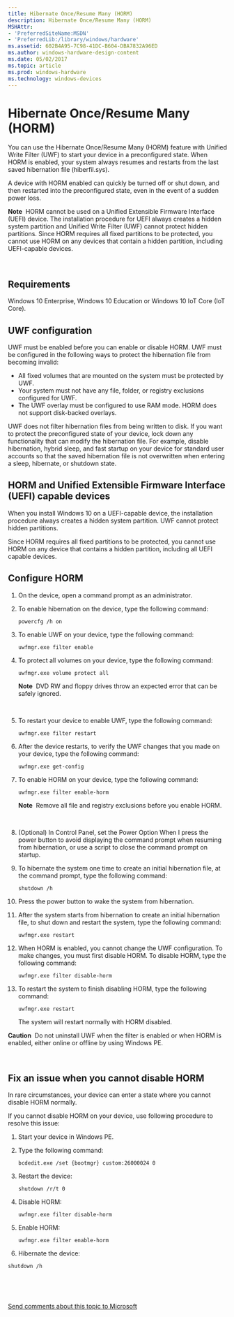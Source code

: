 ```yaml
---
title: Hibernate Once/Resume Many (HORM)
description: Hibernate Once/Resume Many (HORM)
MSHAttr:
- 'PreferredSiteName:MSDN'
- 'PreferredLib:/library/windows/hardware'
ms.assetid: 602B4A95-7C98-41DC-B604-DBA7832A96ED
ms.author: windows-hardware-design-content
ms.date: 05/02/2017
ms.topic: article
ms.prod: windows-hardware
ms.technology: windows-devices
---
```


# Hibernate Once/Resume Many (HORM)


You can use the Hibernate Once/Resume Many (HORM) feature with Unified Write Filter (UWF) to start your device in a preconfigured state. When HORM is enabled, your system always resumes and restarts from the last saved hibernation file (hiberfil.sys).

A device with HORM enabled can quickly be turned off or shut down, and then restarted into the preconfigured state, even in the event of a sudden power loss.

**Note**  HORM cannot be used on a Unified Extensible Firmware Interface (UEFI) device. The installation procedure for UEFI always creates a hidden system partition and Unified Write Filter (UWF) cannot protect hidden partitions. Since HORM requires all fixed partitions to be protected, you cannot use HORM on any devices that contain a hidden partition, including UEFI-capable devices.

 

## Requirements


Windows 10 Enterprise, Windows 10 Education or Windows 10 IoT Core (IoT Core).

## UWF configuration


UWF must be enabled before you can enable or disable HORM. UWF must be configured in the following ways to protect the hibernation file from becoming invalid:

-   All fixed volumes that are mounted on the system must be protected by UWF.
-   Your system must not have any file, folder, or registry exclusions configured for UWF.
-   The UWF overlay must be configured to use RAM mode. HORM does not support disk-backed overlays.

UWF does not filter hibernation files from being written to disk. If you want to protect the preconfigured state of your device, lock down any functionality that can modify the hibernation file. For example, disable hibernation, hybrid sleep, and fast startup on your device for standard user accounts so that the saved hibernation file is not overwritten when entering a sleep, hibernate, or shutdown state.

## HORM and Unified Extensible Firmware Interface (UEFI) capable devices


When you install Windows 10 on a UEFI-capable device, the installation procedure always creates a hidden system partition. UWF cannot protect hidden partitions.

Since HORM requires all fixed partitions to be protected, you cannot use HORM on any device that contains a hidden partition, including all UEFI capable devices.

## Configure HORM


1.  On the device, open a command prompt as an administrator.
2.  To enable hibernation on the device, type the following command:

    `powercfg /h on`

3.  To enable UWF on your device, type the following command:

    `uwfmgr.exe filter enable`

4.  To protect all volumes on your device, type the following command:

    `uwfmgr.exe volume protect all`

    **Note**  DVD RW and floppy drives throw an expected error that can be safely ignored.

     

5.  To restart your device to enable UWF, type the following command:

    `uwfmgr.exe filter restart`

6.  After the device restarts, to verify the UWF changes that you made on your device, type the following command:

    `uwfmgr.exe get-config`

7.  To enable HORM on your device, type the following command:

    `uwfmgr.exe filter enable-horm`

    **Note**  Remove all file and registry exclusions before you enable HORM.

     

8.  (Optional) In Control Panel, set the Power Option When I press the power button to avoid displaying the command prompt when resuming from hibernation, or use a script to close the command prompt on startup.
9.  To hibernate the system one time to create an initial hibernation file, at the command prompt, type the following command:

    `shutdown /h`

10. Press the power button to wake the system from hibernation.
11. After the system starts from hibernation to create an initial hibernation file, to shut down and restart the system, type the following command:

    `uwfmgr.exe restart`

12. When HORM is enabled, you cannot change the UWF configuration. To make changes, you must first disable HORM. To disable HORM, type the following command:

    `uwfmgr.exe filter disable-horm`

13. To restart the system to finish disabling HORM, type the following command:

    `uwfmgr.exe restart`

    The system will restart normally with HORM disabled.

**Caution**  Do not uninstall UWF when the filter is enabled or when HORM is enabled, either online or offline by using Windows PE.

 

## Fix an issue when you cannot disable HORM


In rare circumstances, your device can enter a state where you cannot disable HORM normally.

If you cannot disable HORM on your device, use following procedure to resolve this issue:

1.  Start your device in Windows PE.
2.  Type the following command:

    `bcdedit.exe /set {bootmgr} custom:26000024 0`

3.  Restart the device:

    `shutdown /r/t 0`

4.  Disable HORM:

    `uwfmgr.exe filter disable-horm`

5.  Enable HORM:

    `uwfmgr.exe filter enable-horm`

6.  Hibernate the device:

`shutdown /h`

 

 

[Send comments about this topic to Microsoft](mailto:wsddocfb@microsoft.com?subject=Documentation%20feedback%20%5Bp_enterprise_customizations\p_enterprise_customizations%5D:%20Hibernate%20Once/Resume%20Many%20%28HORM%29%20%20RELEASE:%20%2810/17/2016%29&body=%0A%0APRIVACY%20STATEMENT%0A%0AWe%20use%20your%20feedback%20to%20improve%20the%20documentation.%20We%20don't%20use%20your%20email%20address%20for%20any%20other%20purpose,%20and%20we'll%20remove%20your%20email%20address%20from%20our%20system%20after%20the%20issue%20that%20you're%20reporting%20is%20fixed.%20While%20we're%20working%20to%20fix%20this%20issue,%20we%20might%20send%20you%20an%20email%20message%20to%20ask%20for%20more%20info.%20Later,%20we%20might%20also%20send%20you%20an%20email%20message%20to%20let%20you%20know%20that%20we've%20addressed%20your%20feedback.%0A%0AFor%20more%20info%20about%20Microsoft's%20privacy%20policy,%20see%20http://privacy.microsoft.com/en-us/default.aspx. "Send comments about this topic to Microsoft")




